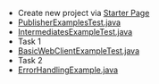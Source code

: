 - Create new project via [Starter Page](https://start.spring.io/#!type=gradle-project&language=java&platformVersion=3.2.3&packaging=jar&jvmVersion=17&groupId=digital.erben&artifactId=webflux-demo&name=webflux-demo&description=Webflux-Demo&packageName=digital.erben.webflux&dependencies=webflux)
- [PublisherExamplesTest.java](src%2Ftest%2Fjava%2Fdigital%2Ferben%2Fwebflux001%2Fexamples%2FPublisherExamplesTest.java)
- [IntermediatesExampleTest.java](src%2Ftest%2Fjava%2Fdigital%2Ferben%2Fwebflux001%2Fexamples%2FIntermediatesExampleTest.java)
- Task 1
- [BasicWebClientExampleTest.java](src%2Ftest%2Fjava%2Fdigital%2Ferben%2Fwebflux001%2Fexamples%2FBasicWebClientExampleTest.java)
- Task 2
- [ErrorHandlingExample.java](src%2Ftest%2Fjava%2Fdigital%2Ferben%2Fwebflux001%2Fexamples%2FErrorHandlingExample.java)
